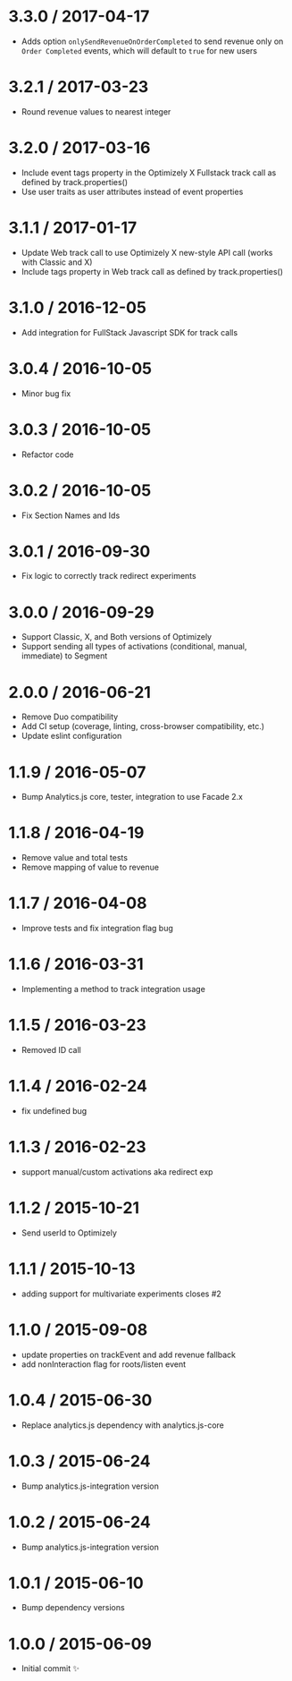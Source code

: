 3.3.0 / 2017-04-17
==================

  * Adds option `onlySendRevenueOnOrderCompleted` to send revenue only on `Order Completed` events, which will default to `true` for new users  

3.2.1 / 2017-03-23
==================

  * Round revenue values to nearest integer

3.2.0 / 2017-03-16
==================

  * Include event tags property in the Optimizely X Fullstack track call as defined by track.properties()
  * Use user traits as user attributes instead of event properties

3.1.1 / 2017-01-17
==================

  * Update Web track call to use Optimizely X new-style API call (works with Classic and X)
  * Include tags property in Web track call as defined by track.properties()

3.1.0 / 2016-12-05
==================

  * Add integration for FullStack Javascript SDK for track calls

3.0.4 / 2016-10-05
==================

  * Minor bug fix

3.0.3 / 2016-10-05
==================

  * Refactor code

3.0.2 / 2016-10-05
==================

  * Fix Section Names and Ids

3.0.1 / 2016-09-30
==================

  * Fix logic to correctly track redirect experiments

3.0.0 / 2016-09-29
==================

  * Support Classic, X, and Both versions of Optimizely
  * Support sending all types of activations (conditional, manual, immediate) to Segment

2.0.0 / 2016-06-21
==================

  * Remove Duo compatibility
  * Add CI setup (coverage, linting, cross-browser compatibility, etc.)
  * Update eslint configuration

1.1.9 / 2016-05-07
==================

  * Bump Analytics.js core, tester, integration to use Facade 2.x

1.1.8 / 2016-04-19
==================

  * Remove value and total tests
  * Remove mapping of value to revenue

1.1.7 / 2016-04-08
==================

  * Improve tests and fix integration flag bug

1.1.6 / 2016-03-31
==================

  * Implementing a method to track integration usage

1.1.5 / 2016-03-23
==================

  * Removed ID call

1.1.4 / 2016-02-24
==================

  * fix undefined bug

1.1.3 / 2016-02-23
==================

  * support manual/custom activations aka redirect exp

1.1.2 / 2015-10-21
==================

  * Send userId to Optimizely

1.1.1 / 2015-10-13
==================

  * adding support for multivariate experiments closes #2

1.1.0 / 2015-09-08
==================

  * update properties on trackEvent and add revenue fallback
  * add nonInteraction flag for roots/listen event

1.0.4 / 2015-06-30
==================

  * Replace analytics.js dependency with analytics.js-core

1.0.3 / 2015-06-24
==================

  * Bump analytics.js-integration version

1.0.2 / 2015-06-24
==================

  * Bump analytics.js-integration version

1.0.1 / 2015-06-10
==================

  * Bump dependency versions

1.0.0 / 2015-06-09
==================

  * Initial commit :sparkles:
